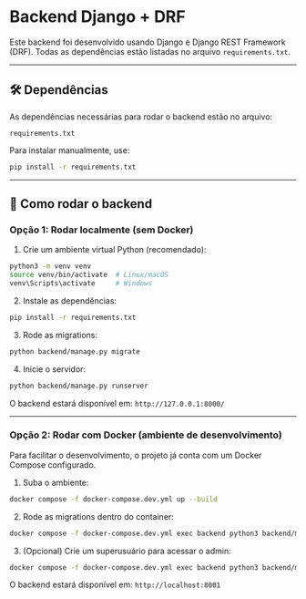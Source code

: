 
# Backend Django + DRF

Este backend foi desenvolvido usando Django e Django REST Framework (DRF). Todas as dependências estão listadas no arquivo `requirements.txt`.

---

## 🛠️ Dependências

As dependências necessárias para rodar o backend estão no arquivo:

```
requirements.txt
```

Para instalar manualmente, use:

```bash
pip install -r requirements.txt
```

---

## 🚀 Como rodar o backend

### Opção 1: Rodar localmente (sem Docker)

1. Crie um ambiente virtual Python (recomendado):

```bash
python3 -m venv venv
source venv/bin/activate  # Linux/macOS
venv\Scripts\activate     # Windows
```

2. Instale as dependências:

```bash
pip install -r requirements.txt
```

3. Rode as migrations:

```bash
python backend/manage.py migrate
```

4. Inicie o servidor:

```bash
python backend/manage.py runserver
```

O backend estará disponível em: `http://127.0.0.1:8000/`

---

### Opção 2: Rodar com Docker (ambiente de desenvolvimento)

Para facilitar o desenvolvimento, o projeto já conta com um Docker Compose configurado.

1. Suba o ambiente:

```bash
docker compose -f docker-compose.dev.yml up --build
```

2. Rode as migrations dentro do container:

```bash
docker compose -f docker-compose.dev.yml exec backend python3 backend/manage.py migrate
```

3. (Opcional) Crie um superusuário para acessar o admin:

```bash
docker compose -f docker-compose.dev.yml exec backend python3 backend/manage.py createsuperuser
```

O backend estará disponível em: `http://localhost:8001`

